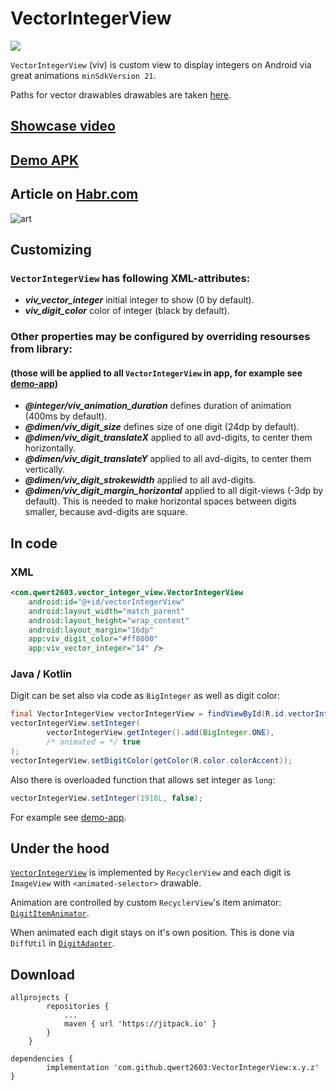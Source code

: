 # VectorIntegerView

[![](https://jitpack.io/v/qwert2603/VectorIntegerView.svg)](https://jitpack.io/#qwert2603/VectorIntegerView)

`VectorIntegerView` (viv) is custom view to display integers on Android via great animations `minSdkVersion 21`.

Paths for vector drawables drawables are taken [here](https://github.com/alexjlockwood/adp-delightful-details).

## [Showcase video](https://www.youtube.com/watch?v=tTQlPH3ROMw)

## [Demo APK](https://github.com/qwert2603/VectorIntegerView/blob/master/app/demo.apk)

## Article on [Habr.com](https://habr.com/post/420919/)

![art](https://github.com/qwert2603/VectorIntegerView/blob/master/art/device-2018-08-22-124411.gif)

## Customizing

### `VectorIntegerView` has following XML-attributes:

* ***viv_vector_integer*** initial integer to show (0 by default).
* ***viv_digit_color*** color of integer (black by default).

### Other properties may be configured by overriding resourses from library:
#### (those will be applied to all `VectorIntegerView` in app, for example see [demo-app](https://github.com/qwert2603/VectorIntegerView/tree/master/app))

* ***@integer/viv_animation_duration*** defines duration of animation (400ms by default).
* ***@dimen/viv_digit_size*** defines size of one digit (24dp by default).
* ***@dimen/viv_digit_translateX*** applied to all avd-digits, to center them horizontally.
* ***@dimen/viv_digit_translateY*** applied to all avd-digits, to center them vertically.
* ***@dimen/viv_digit_strokewidth*** applied to all avd-digits.
* ***@dimen/viv_digit_margin_horizontal*** applied to all digit-views (-3dp by default). This is needed to make horizontal spaces between digits smaller, because avd-digits are square.

## In code
### XML
```xml
<com.qwert2603.vector_integer_view.VectorIntegerView
    android:id="@+id/vectorIntegerView"
    android:layout_width="match_parent"
    android:layout_height="wrap_content"
    android:layout_margin="16dp"
    app:viv_digit_color="#ff8000"
    app:viv_vector_integer="14" />
```

### Java / Kotlin
Digit can be set also via code as `BigInteger` as well as digit color:
```java
final VectorIntegerView vectorIntegerView = findViewById(R.id.vectorIntegerView);
vectorIntegerView.setInteger(
        vectorIntegerView.getInteger().add(BigInteger.ONE),
        /* animated = */ true
);
vectorIntegerView.setDigitColor(getColor(R.color.colorAccent));
```
Also there is overloaded function that allows set integer as ```long```:
```java
vectorIntegerView.setInteger(1918L, false);
```
For example see [demo-app](https://github.com/qwert2603/VectorIntegerView/tree/master/app).

## Under the hood

[`VectorIntegerView`](https://github.com/qwert2603/VectorIntegerView/blob/master/library/src/main/java/com/qwert2603/vector_integer_view/VectorIntegerView.java) is implemented by `RecyclerView` and each digit is `ImageView` with `<animated-selector>` drawable.

Animation are controlled by custom `RecyclerView`'s item animator: [`DigitItemAnimator`](https://github.com/qwert2603/VectorIntegerView/blob/master/library/src/main/java/com/qwert2603/vector_integer_view/DigitItemAnimator.java).

When animated each digit stays on it's own position. This is done via `DiffUtil` in [`DigitAdapter`](https://github.com/qwert2603/VectorIntegerView/blob/master/library/src/main/java/com/qwert2603/vector_integer_view/DigitAdapter.java).

## Download

```
allprojects {
		repositories {
			...
			maven { url 'https://jitpack.io' }
		}
	}
```

```
dependencies {
        implementation 'com.github.qwert2603:VectorIntegerView:x.y.z'
}
```
